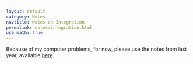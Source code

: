 ```yaml
---
layout: default
category: Notes
navtitle: Notes on Integration 
permalink: notes/integration.html
use_math: true
---
```


Because of my computer problems, for now, please use the notes from last year, available <a href="http://suphysics307.wikispaces.com/file/view/integration-notes.pdf/559507409/integration-notes.pdf">here</a>. 
